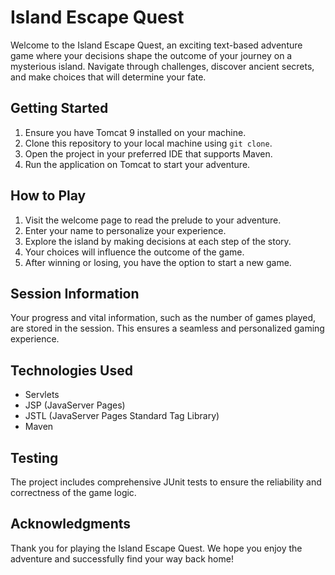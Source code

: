 # Island Escape Quest

Welcome to the Island Escape Quest, an exciting text-based adventure game where your decisions shape the outcome of your journey on a mysterious island. Navigate through challenges, discover ancient secrets, and make choices that will determine your fate.

## Getting Started

1. Ensure you have Tomcat 9 installed on your machine.
2. Clone this repository to your local machine using `git clone`.
3. Open the project in your preferred IDE that supports Maven.
4. Run the application on Tomcat to start your adventure.

## How to Play

1. Visit the welcome page to read the prelude to your adventure.
2. Enter your name to personalize your experience.
3. Explore the island by making decisions at each step of the story.
4. Your choices will influence the outcome of the game.
5. After winning or losing, you have the option to start a new game.

## Session Information

Your progress and vital information, such as the number of games played, are stored in the session. This ensures a seamless and personalized gaming experience.

## Technologies Used

- Servlets
- JSP (JavaServer Pages)
- JSTL (JavaServer Pages Standard Tag Library)
- Maven

## Testing

The project includes comprehensive JUnit tests to ensure the reliability and correctness of the game logic.

## Acknowledgments

Thank you for playing the Island Escape Quest. We hope you enjoy the adventure and successfully find your way back home!
